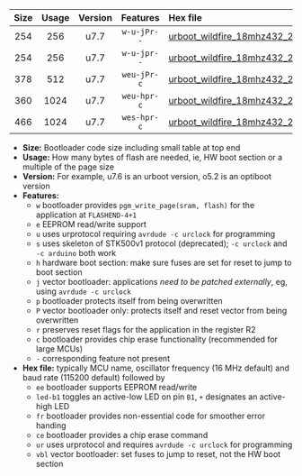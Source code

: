 |Size|Usage|Version|Features|Hex file|
|:-:|:-:|:-:|:-:|:--|
|254|256|u7.7|`w-u-jPr--`|[urboot_wildfire_18mhz432_230400bps_led+b5_ur_vbl.hex](https://raw.githubusercontent.com/stefanrueger/urboot.hex/main/boards/wildfire/fcpu_18mhz432/230400_bps/urboot_wildfire_18mhz432_230400bps_led+b5_ur_vbl.hex)|
|254|256|u7.7|`w-u-jpr--`|[urboot_wildfire_18mhz432_230400bps_led+b5_fr_ur_vbl.hex](https://raw.githubusercontent.com/stefanrueger/urboot.hex/main/boards/wildfire/fcpu_18mhz432/230400_bps/urboot_wildfire_18mhz432_230400bps_led+b5_fr_ur_vbl.hex)|
|378|512|u7.7|`weu-jPr-c`|[urboot_wildfire_18mhz432_230400bps_ee_led+b5_fr_ce_ur_vbl.hex](https://raw.githubusercontent.com/stefanrueger/urboot.hex/main/boards/wildfire/fcpu_18mhz432/230400_bps/urboot_wildfire_18mhz432_230400bps_ee_led+b5_fr_ce_ur_vbl.hex)|
|360|1024|u7.7|`weu-hpr-c`|[urboot_wildfire_18mhz432_230400bps_ee_led+b5_fr_ce_ur.hex](https://raw.githubusercontent.com/stefanrueger/urboot.hex/main/boards/wildfire/fcpu_18mhz432/230400_bps/urboot_wildfire_18mhz432_230400bps_ee_led+b5_fr_ce_ur.hex)|
|466|1024|u7.7|`wes-hpr-c`|[urboot_wildfire_18mhz432_230400bps_ee_led+b5_fr_ce.hex](https://raw.githubusercontent.com/stefanrueger/urboot.hex/main/boards/wildfire/fcpu_18mhz432/230400_bps/urboot_wildfire_18mhz432_230400bps_ee_led+b5_fr_ce.hex)|

- **Size:** Bootloader code size including small table at top end
- **Usage:** How many bytes of flash are needed, ie, HW boot section or a multiple of the page size
- **Version:** For example, u7.6 is an urboot version, o5.2 is an optiboot version
- **Features:**
  + `w` bootloader provides `pgm_write_page(sram, flash)` for the application at `FLASHEND-4+1`
  + `e` EEPROM read/write support
  + `u` uses urprotocol requiring `avrdude -c urclock` for programming
  + `s` uses skeleton of STK500v1 protocol (deprecated); `-c urclock` and `-c arduino` both work
  + `h` hardware boot section: make sure fuses are set for reset to jump to boot section
  + `j` vector bootloader: applications *need to be patched externally*, eg, using `avrdude -c urclock`
  + `p` bootloader protects itself from being overwritten
  + `P` vector bootloader only: protects itself and reset vector from being overwritten
  + `r` preserves reset flags for the application in the register R2
  + `c` bootloader provides chip erase functionality (recommended for large MCUs)
  + `-` corresponding feature not present
- **Hex file:** typically MCU name, oscillator frequency (16 MHz default) and baud rate (115200 default) followed by
  + `ee` bootloader supports EEPROM read/write
  + `led-b1` toggles an active-low LED on pin `B1`, `+` designates an active-high LED
  + `fr` bootloader provides non-essential code for smoother error handing
  + `ce` bootloader provides a chip erase command
  + `ur` uses urprotocol and requires `avrdude -c urclock` for programming
  + `vbl` vector bootloader: set fuses to jump to reset, not the HW boot section
